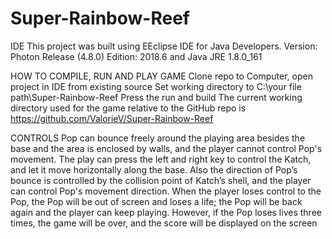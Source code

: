 # Super-Rainbow-Reef
IDE
This project was built using EEclipse IDE for Java Developers. Version: Photon Release (4.8.0)
Edition: 2018.6 and Java JRE 1.8.0_161

HOW TO COMPILE, RUN AND PLAY GAME
Clone repo to Computer, open project in IDE from existing source
Set working directory to  C:\your file path\Super-Rainbow-Reef
Press the run and build
The current working directory used for the game relative to the GitHub repo is https://github.com/ValorieV/Super-Rainbow-Reef

CONTROLS
Pop can bounce freely around the playing area besides the base and the area is enclosed by walls, and the player cannot control Pop's movement. The play can press the left and right key to control the Katch, and let it move horizontally along the base. Also the direction of Pop’s bounce is controlled by the collision point of Katch’s shell, and the player can control Pop's movement direction. When the player loses control to the Pop, the Pop will be out of screen and loses a life; the Pop will be back again and the player can keep playing. However, if the Pop loses lives three times, the game will be over, and the score will be displayed on the screen
